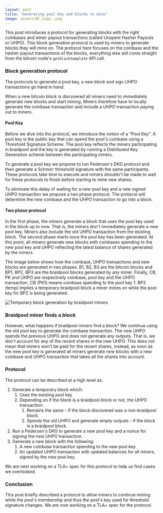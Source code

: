 ```yaml
---
layout: post
title: "Generating pool key and blocks to mine"
image: assets/BC_Logo_.png
---
```


This post introduces a protocol for generating blocks with the right
coinbases and miner payout transactions (called Unspent Hasher Payouts
or UHPO). This block generation protocol is used by miners to generate
blocks they will mine on. The protocol here focuses on the coinbase
and the hasher payout transactions of the blocks, everything else will
come straight from the bitcoin node's `getblocktemplate` API call.

### Block generation protocol

The protocols to generate a pool key, a new block and sign
UHPO transactions go hand in hand.

When a new bitcoin block is discovered all miners need to immediately
generate new blocks and start mining. Miners therefore have to locally
generate the coinbase transaction and include a UHPO transaction
paying out to miners.

#### Pool Key

Before we dive into the protocol, we introduce the notion of a "Pool
Key". A pool key is the public key that can spend the pool's coinbase
using a Threshold Signature Scheme. The pool key reflects the miners
participating in braidpool and the key is generated by running a
Distributed Key Generation scheme between the participating miners.

To generate a pool key we propose to run Pedersen's DKG protocol and
then generate a Schnorr threshold signature with the same
participants. These protocols take time to execute and miners
shouldn't be made to wait for these protocols to finish before
starting to mine new shares.

To eliminate this delay of waiting for a new pool key and a new signed
UHPO transaction we propose a two phase protocol. The protocol will
determine the new coinbase and the UHPO transaction to go into a
block.

#### Two phase protocol

In the first phase, the miners generate a block that uses the pool key
used in the block up to now. That is, the miners don't immediately
generate a new pool key. Miners also include the old UHPO transaction
from the existing block. The second phase starts once the pool key has
been generated. At this point, all miners generate new blocks with
coinbases spending to the new pool key and UHPO reflecting the latest
balance of shares generated by the miners.

The image below shows how the coinbase, UHPO transactions and new
blocks are generated in two phases. B1, B2, B3 are the bitcoin blocks
and BP1, BP2, BP3 are the braidpool blocks generated by any
miner. Finally, CB, PK and UHPO are respectively coinbase, pool key
and the UHPO transaction. CB (PK1) means coinbase spending to the pool
key 1. BP2 (temp) implies a temporary braidpool block a miner mines on
while the pool key for BP2 is being generated.

![Temporary block generation by braidpool miners](/assets/block-generation-with-temporary-block.png)

### Braidpool miner finds a block

However, what happens if braidpool miners find a block? We continue
using the old pool key to generate the coinbase transaction. The new
UHPO spends the previous UHPO and does not generate any outputs. That
is, we don't account for any of the recent shares in the new
UHPO. This does not mean that miners won't be paid for the recent
shares, instead, as soon as the new pool key is generated all miners
generate new blocks with a new coinbase and UHPO transaction that
takes all the shares into account.

### Protocol

The protocol can be described at a high level as:

1. Generate a temporary block which: 
   1. Uses the existing pool key
   1. Depending on if the block is a braidpool block or not, the UHPO transaction:
	  1. Remains the same - if the block discovered was a non-braidpool block.
	  1. Spends the old UHPO and generate empty outputs - if the block is a braidpool block.
2. Run a Pedersen's DKG to generate a new pool key and a nonce for
   signing the new UHPO transaction.
3. Generate a new block with the following:
   1. A new coinbase transaction spending to the new pool key.
   2. An updated UHPO transaction with updated balances for all
      miners, signed by the new pool key.

We are next working on a TLA+ spec for this protocol to help us find
cases we overlooked.

### Conclusion

This post briefly described a protocol to allow miners to continue
mining while the pool's membership and thus the pool's key used for
threshold signature changes. We are now working on a TLA+ spec for the
protocol.
